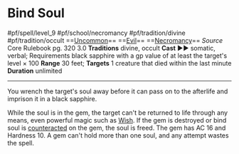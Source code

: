 # Bind Soul
#pf/spell/level_9 #pf/school/necromancy #pf/tradition/divine #pf/tradition/occult
==[Uncommon](../../../Traits/Uncommon.md)== ==[Evil](../../../Traits/Evil.md)== ==[Necromancy](../../../Traits/Necromancy.md)==
*Source* Core Rulebook pg. 320 3.0
**Traditions** divine, occult
**Cast** ►► somatic, verbal; Requirements black sapphire with a gp value of at least the target's level × 100
**Range** 30 feet; **Targets** 1 creature that died within the last minute
**Duration** unlimited

---
You wrench the target's soul away before it can pass on to the afterlife and imprison it in a black sapphire.

While the soul is in the gem, the target can't be returned to life through any means, even powerful magic such as [Wish](../Level%2010/Wish.md). If the gem is destroyed or bind soul is [counteracted](../../../Rules/Counteracting.md) on the gem, the soul is freed. The gem has AC 16 and Hardness 10. A gem can't hold more than one soul, and any attempt wastes the spell.
